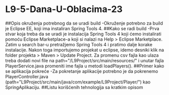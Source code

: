 # L9-5-Dana-U-Oblacima-23

##Opis okruženja potrebnog da se uradi build
-Okruženje potrebno za build je Eclipse EE, koji ima instaliran Spring Tools 4.
##Kako se radi build
-Prva stvar koja treba da se uradi je instalacija Spring Tools 4 koji ćemo instalirati pomoću Eclipse Marketplace-a koji si nalazi na Help > Eclipse Marketplace. Zatim u search bar-u pretražjemo Spring Tools 4 i pratimo dalje korake instalacije. Nakon toga importujemo projekat u eclipse, idemo desniki klik na folder projekta > Maven > Update Project. Za promenu csv fajla kao ulaza treba dodati novi file na path="/L9Project/src/main/resources/" i unutar fajla PlayerService.java promeniti ime fajla u metodi loadPlayers().
##Primer kako se aplikacija pokreće
-Za pokretanje aplikacije potrebno je da pokrenemo PlayerController.java (path="L9Project/src/main/java/com/example/L9Project/Player/") kao SpringAplikaciju.
##Listu korišćenih tehnologija sa kratkim opisom
